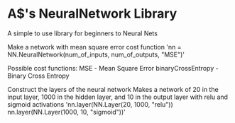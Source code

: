 # A$'s NeuralNetwork Library
A simple to use library for beginners to Neural Nets

Make a network with mean square error cost function
'nn = NN.NeuralNetwork(num_of_inputs, num_of_outputs, "MSE")'

Possible cost functions:
MSE - Mean Square Error
binaryCrossEntropy - Binary Cross Entropy

Construct the layers of the neural network
Makes a network of 20 in the input layer, 1000 in the hidden layer, and 10 in the output layer with relu and sigmoid activations
'nn.layer(NN.Layer(20, 1000, "relu"))
nn.layer(NN.Layer(1000, 10, "sigmoid"))'

